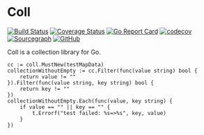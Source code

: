 # Coll

[![Build Status](https://www.travis-ci.org/mylxsw/coll.svg?branch=master)](https://www.travis-ci.org/mylxsw/coll)
[![Coverage Status](https://coveralls.io/repos/github/mylxsw/coll/badge.svg?branch=master)](https://coveralls.io/github/mylxsw/coll?branch=master)
[![Go Report Card](https://goreportcard.com/badge/github.com/mylxsw/coll)](https://goreportcard.com/report/github.com/mylxsw/coll)
[![codecov](https://codecov.io/gh/mylxsw/coll/branch/master/graph/badge.svg)](https://codecov.io/gh/mylxsw/coll)
[![Sourcegraph](https://sourcegraph.com/github.com/mylxsw/coll/-/badge.svg)](https://sourcegraph.com/github.com/mylxsw/coll?badge)
[![GitHub](https://img.shields.io/github/license/mylxsw/coll.svg)](https://github.com/mylxsw/coll)



Coll is a collection library for Go.

    cc := coll.MustNew(testMapData)
    collectionWithoutEmpty := cc.Filter(func(value string) bool {
        return value != ""
    }).Filter(func(value string, key string) bool {
        return key != ""
    })
    collectionWithoutEmpty.Each(func(value, key string) {
        if value == "" || key == "" {
            t.Errorf("test failed: %s=>%s", key, value)
        }
    })